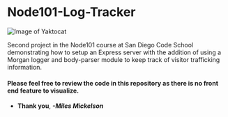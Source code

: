 # Node101-Log-Tracker

![Image of Yaktocat](https://octodex.github.com/images/yaktocat.png)

Second project in the Node101 course at San Diego Code School demonstrating how to setup an Express server 
with the addition of using a Morgan logger and body-parser module to keep track of visitor trafficking 
information.

#### Please feel free to review the code in this repository as there is no front end feature to visualize.

* **Thank you**, ***-Miles Mickelson***

